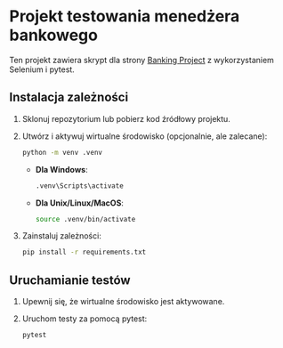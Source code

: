 # Projekt testowania menedżera bankowego

Ten projekt zawiera skrypt dla strony [Banking Project](https://www.globalsqa.com/) z wykorzystaniem Selenium i pytest.

## Instalacja zależności

1. Sklonuj repozytorium lub pobierz kod źródłowy projektu.
2. Utwórz i aktywuj wirtualne środowisko (opcjonalnie, ale zalecane):

    ```bash
    python -m venv .venv
    ```

    - **Dla Windows**:

        ```bash
        .venv\Scripts\activate
        ```

    - **Dla Unix/Linux/MacOS**:

        ```bash
        source .venv/bin/activate
        ```

3. Zainstaluj zależności:

    ```bash
    pip install -r requirements.txt
    ```

## Uruchamianie testów

1. Upewnij się, że wirtualne środowisko jest aktywowane.
2. Uruchom testy za pomocą pytest:

    ```bash
    pytest
    ```

